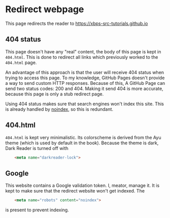 # Redirect webpage
This page redirects the reader to https://xbps-src-tutorials.github.io

## 404 status
This page doesn't have any "real" content, the body of this page is kept in
`404.html`. This is done to redirect all links which previously worked to the
`404.html` page.

An advantage of this approach is that the user will receive 404 status when
trying to access this page. To my knowledge, GitHub Pages doesn't provide a way
to send custom HTTP responses. Because of this, A GitHub Page can send two
status codes: 200 and 404. Making it send 404 is more accurate, because this
page is only a stub redirect page.

Using 404 status makes sure that search engines won't index this site. This is
already handled by [noindex](#google), so this is redundant.

## 404.html
`404.html` is kept very minimalistic. Its colorscheme is derived from the Ayu
theme (which is used by default in the book). Because the theme is dark, Dark
Reader is turned off with

```html
    <meta name="darkreader-lock">
```

## Google
This website contains a Google validation token. I, meator, manage it. It is
kept to make sure that the redirect website won't get indexed. The

```html
    <meta name="robots" content="noindex">
```

is present to prevent indexing.
